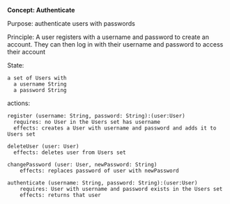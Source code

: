 **Concept: Authenticate**

Purpose: authenticate users with passwords

Principle: A user registers with a username and password to create an account. They can then log in with their username and password to access their account

State:

    a set of Users with
      a username String
      a password String

actions:

    register (username: String, password: String):(user:User)
      requires: no User in the Users set has username
      effects: creates a User with username and password and adds it to Users set

    deleteUser (user: User)
      effects: deletes user from Users set

    changePassword (user: User, newPassword: String)
        effects: replaces password of user with newPassword

    authenticate (username: String, password: String):(user:User)
        requires: User with username and password exists in the Users set
        effects: returns that user
